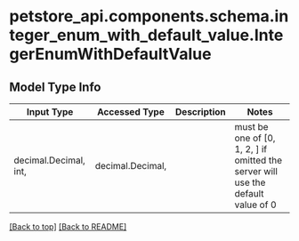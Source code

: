 <a name="top"></a>
<a id="IntegerEnumWithDefaultValue"></a>
# petstore_api.components.schema.integer_enum_with_default_value.IntegerEnumWithDefaultValue

## Model Type Info
Input Type | Accessed Type | Description | Notes
------------ | ------------- | ------------- | -------------
decimal.Decimal, int,  | decimal.Decimal,  |  | must be one of [0, 1, 2, ] if omitted the server will use the default value of 0

[[Back to top]](#top) [[Back to README]](../../../README.md)